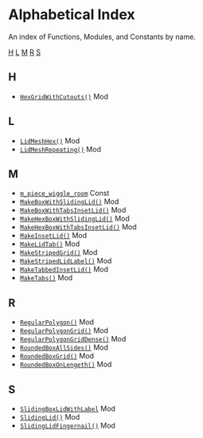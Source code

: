 # Alphabetical Index

An index of Functions, Modules, and Constants by name.

[H](#h)  [L](#l)  [M](#m)  [R](#r)  [S](#s)

## H

- [`HexGridWithCutouts()`](boardgame_toolkit.scad#module-hexgridwithcutouts) Mod

## L

- [`LidMeshHex()`](boardgame_toolkit.scad#module-lidmeshhex) Mod
- [`LidMeshRepeating()`](boardgame_toolkit.scad#module-lidmeshrepeating) Mod

## M

- [`m_piece_wiggle_room`](boardgame_toolkit.scad#constant-m_piece_wiggle_room) Const
- [`MakeBoxWithSlidingLid()`](boardgame_toolkit.scad#module-makeboxwithslidinglid) Mod
- [`MakeBoxWithTabsInsetLid()`](boardgame_toolkit.scad#module-makeboxwithtabsinsetlid) Mod
- [`MakeHexBoxWithSlidingLid()`](boardgame_toolkit.scad#module-makehexboxwithslidinglid) Mod
- [`MakeHexBoxWithTabsInsetLid()`](boardgame_toolkit.scad#module-makehexboxwithtabsinsetlid) Mod
- [`MakeInsetLid()`](boardgame_toolkit.scad#module-makeinsetlid) Mod
- [`MakeLidTab()`](boardgame_toolkit.scad#module-makelidtab) Mod
- [`MakeStripedGrid()`](boardgame_toolkit.scad#module-makestripedgrid) Mod
- [`MakeStripedLidLabel()`](boardgame_toolkit.scad#module-makestripedlidlabel) Mod
- [`MakeTabbedInsetLid()`](boardgame_toolkit.scad#module-maketabbedinsetlid) Mod
- [`MakeTabs()`](boardgame_toolkit.scad#module-maketabs) Mod

## R

- [`RegularPolygon()`](boardgame_toolkit.scad#module-regularpolygon) Mod
- [`RegularPolygonGrid()`](boardgame_toolkit.scad#module-regularpolygongrid) Mod
- [`RegularPolygonGridDense()`](boardgame_toolkit.scad#module-regularpolygongriddense) Mod
- [`RoundedBoxAllSides()`](boardgame_toolkit.scad#module-roundedboxallsides) Mod
- [`RoundedBoxGrid()`](boardgame_toolkit.scad#module-roundedboxgrid) Mod
- [`RoundedBoxOnLengeth()`](boardgame_toolkit.scad#module-roundedboxonlengeth) Mod

## S

- [`SlidingBoxLidWithLabel`](boardgame_toolkit.scad#module-slidingboxlidwithlabel) Mod
- [`SlidingLid()`](boardgame_toolkit.scad#module-slidinglid) Mod
- [`SlidingLidFingernail()`](boardgame_toolkit.scad#module-slidinglidfingernail) Mod


